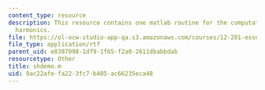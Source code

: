 ```yaml
---
content_type: resource
description: This resource contains one matlab routine for the computation of spherical
  harmonics.
file: https://ol-ocw-studio-app-qa.s3.amazonaws.com/courses/12-201-essentials-of-geophysics-fall-2004/9ac22afefa223fc7b405ac66235eca48_shdemo.m
file_type: application/rtf
parent_uid: e8387098-1df9-1f65-f2a0-2611dbabbdab
resourcetype: Other
title: shdemo.m
uid: 9ac22afe-fa22-3fc7-b405-ac66235eca48
---
```

